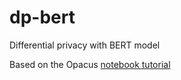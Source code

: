 # dp-bert
Differential privacy with BERT model

Based on the Opacus [notebook tutorial](https://github.com/pytorch/opacus/blob/main/tutorials/building_text_classifier.ipynb)
